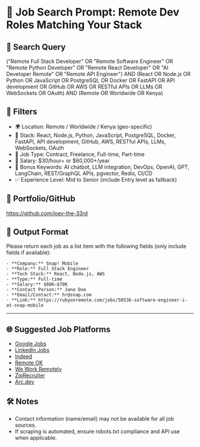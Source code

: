 # 🎯 Job Search Prompt: Remote Dev Roles Matching Your Stack

## 🔎 Search Query

("Remote Full Stack Developer" OR "Remote Software Engineer" OR "Remote Python Developer" OR "Remote React Developer" OR "AI Developer Remote" OR "Remote API Engineer")
AND (React OR Node.js OR Python OR JavaScript OR PostgreSQL OR Docker OR FastAPI OR API development OR GitHub OR AWS OR RESTful APIs OR LLMs OR WebSockets OR OAuth)
AND (Remote OR Worldwide OR Kenya)

## 📌 Filters

- 🌍 Location: Remote / Worldwide / Kenya (geo-specific)
- 🧰 Stack: React, Node.js, Python, JavaScript, PostgreSQL, Docker, FastAPI, API development, GitHub, AWS, RESTful APIs, LLMs, WebSockets, OAuth
- 💼 Job Type: Contract, Freelance, Full-time, Part-time
- 💸 Salary: $30/hour+ or $60,000+/year
- 🧠 Bonus Keywords: AI chatbot, LLM integration, DevOps, OpenAI, GPT, LangChain, REST/GraphQL APIs, pgvector, Redis, CI/CD
- ✅ Experience Level: Mid to Senior (include Entry level as fallback)

## 📁 Portfolio/GitHub

<https://github.com/joey-the-33rd>

## 🧾 Output Format

Please return each job as a list item with the following fields (only include fields if available):

```
- **Company:** Snap! Mobile
- **Role:** Full Stack Engineer
- **Tech Stack:** React, Node.js, AWS
- **Type:** Full-time
- **Salary:** $60K–$70K
- **Contact Person:** Jane Doe
- **Email/Contact:** hr@snap.com
- **Link:** https://rubyonremote.com/jobs/58536-software-engineer-i-at-snap-mobile
```

---

## 🌐 Suggested Job Platforms

- [Google Jobs](https://www.google.com/search?q=remote+developer+jobs+react+python+node+fastapi+docker)
- [LinkedIn Jobs](https://www.linkedin.com/jobs/)
- [Indeed](https://www.indeed.com)
- [Remote OK](https://remoteok.com/)
- [We Work Remotely](https://weworkremotely.com/)
- [ZipRecruiter](https://www.ziprecruiter.com)
- [Arc.dev](https://arc.dev/remote-jobs)

## 🛠️ Notes

- Contact information (name/email) may not be available for all job sources.
- If scraping is automated, ensure robots.txt compliance and API use when applicable.
